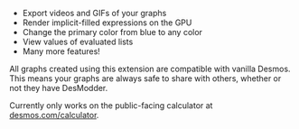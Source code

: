 <!-- A longer explanation of features, functionality, and other relevant information. This field is only displayed on the add-on's product page. Recommended length: 250 characters. If you need a longer description, make sure the first 250 characters contain the most important description points. -->

<ul>
<li> Export videos and GIFs of your graphs </li>
<li> Render implicit-filled expressions on the GPU </li>
<li> Change the primary color from blue to any color </li>
<li> View values of evaluated lists </li>
<li> Many more features! </li>
</ul>

All graphs created using this extension are compatible with vanilla Desmos. This means your graphs are always safe to share with others, whether or not they have DesModder.

Currently only works on the public-facing calculator at <a href="https://desmos.com/calculator">desmos.com/calculator</a>.
